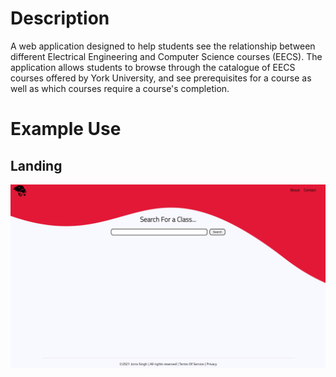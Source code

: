 # Description
A web application designed to help students see the relationship between different Electrical Engineering and Computer Science courses (EECS). The application allows students to browse through the catalogue of EECS courses offered by York University, and see prerequisites for a course as well as which courses require a course's completion.

# Example Use
## Landing
![Landing Page](https://github.com/Jorra04/York-Prerequisites/blob/master/readme-images/landingPage.jpg?raw=true)
